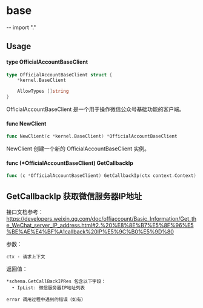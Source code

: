 # base
--
    import "."


## Usage

#### type OfficialAccountBaseClient

```go
type OfficialAccountBaseClient struct {
	*kernel.BaseClient

	AllowTypes []string
}
```

OfficialAccountBaseClient 是一个用于操作微信公众号基础功能的客户端。

#### func  NewClient

```go
func NewClient(c *kernel.BaseClient) *OfficialAccountBaseClient
```
NewClient 创建一个新的 OfficialAccountBaseClient 实例。

#### func (*OfficialAccountBaseClient) GetCallbackIp

```go
func (c *OfficialAccountBaseClient) GetCallbackIp(ctx context.Context) (*schema.GetCallBackIPRes, error)
```
## GetCallbackIp 获取微信服务器IP地址

接口文档参考：
https://developers.weixin.qq.com/doc/offiaccount/Basic_Information/Get_the_WeChat_server_IP_address.html#2.%20%E8%8E%B7%E5%8F%96%E5%BE%AE%E4%BF%A1callback%20IP%E5%9C%B0%E5%9D%80

参数：

    ctx - 请求上下文

返回值：

    *schema.GetCallBackIPRes 包含以下字段：
      • IpList: 微信服务器IP地址列表

    error 调用过程中遇到的错误（如有）
